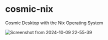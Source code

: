# cosmic-nix
Cosmic Desktop with the Nix Operating System

![Screenshot from 2024-10-09 22-55-39](https://github.com/user-attachments/assets/d59f7a28-64b1-42e6-93c7-8c8211531bbe)
